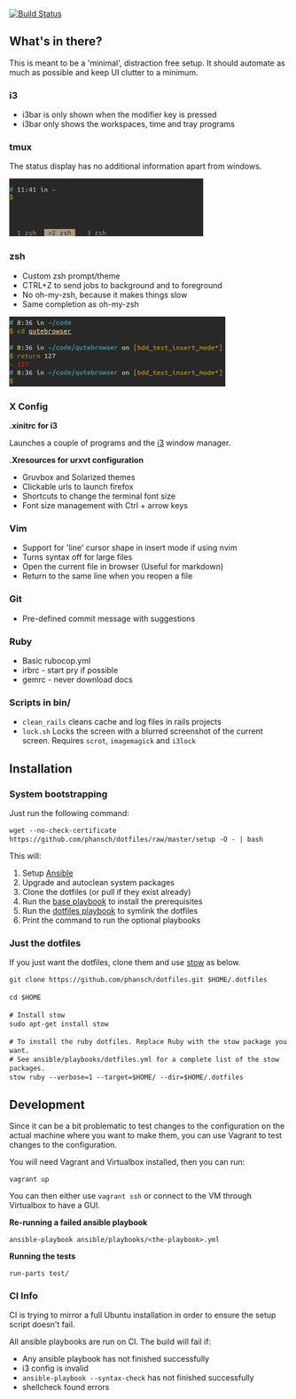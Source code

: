 [![Build Status](https://travis-ci.org/phansch/dotfiles.svg?branch=master)](https://travis-ci.org/phansch/dotfiles)

## What's in there?

This is meant to be a 'minimal', distraction free setup.
It should automate as much as possible and keep UI clutter to a minimum.


### i3

 * i3bar is only shown when the modifier key is pressed
 * i3bar only shows the workspaces, time and tray programs

### tmux

The status display has no additional information apart from windows.

![tmux status display](screenshots/screen-tmux.png)

### zsh

* Custom zsh prompt/theme
* CTRL+Z to send jobs to background and to foreground
* No oh-my-zsh, because it makes things slow
* Same completion as oh-my-zsh

![zsh prompt](screenshots/screen-zsh1.png)

### X Config

**.xinitrc for i3**

Launches a couple of programs and the [i3](https://i3wm.org://i3wm.org/) window manager.

**.Xresources for urxvt configuration**

 * Gruvbox and Solarized themes
 * Clickable urls to launch firefox
 * Shortcuts to change the terminal font size
 * Font size management with Ctrl + arrow keys

### Vim

 * Support for 'line' cursor shape in insert mode if using nvim
 * Turns syntax off for large files
 * Open the current file in browser (Useful for markdown)
 * Return to the same line when you reopen a file

### Git

 * Pre-defined commit message with suggestions

### Ruby

 * Basic rubocop.yml
 * irbrc - start pry if possible
 * gemrc - never download docs

### Scripts in bin/

 * `clean_rails` cleans cache and log files in rails projects
 * `lock.sh` Locks the screen with a blurred screenshot of the current screen.
   Requires `scrot`, `imagemagick` and `i3lock`

## Installation

### System bootstrapping

Just run the following command:

    wget --no-check-certificate https://github.com/phansch/dotfiles/raw/master/setup -O - | bash

This will:

1. Setup [Ansible](https://www.ansible.com/)
2. Upgrade and autoclean system packages
3. Clone the dotfiles (or pull if they exist already)
4. Run the [base playbook](https://github.com/phansch/dotfiles/blob/master/ansible/playbooks/base.yml) to install the prerequisites
5. Run the [dotfiles playbook](https://github.com/phansch/dotfiles/blob/master/ansible/playbooks/dotfiles.yml) to symlink the dotfiles
7. Print the command to run the optional playbooks

### Just the dotfiles

If you just want the dotfiles, clone them and use [stow](https://www.gnu.org/software/stow/) as below.

    git clone https://github.com/phansch/dotfiles.git $HOME/.dotfiles

    cd $HOME

    # Install stow
    sudo apt-get install stow

    # To install the ruby dotfiles. Replace Ruby with the stow package you want.
    # See ansible/playbooks/dotfiles.yml for a complete list of the stow packages.
    stow ruby --verbose=1 --target=$HOME/ --dir=$HOME/.dotfiles


## Development

Since it can be a bit problematic to test changes to the configuration on the actual machine where you want to make them, you can use Vagrant to test changes to the configuration.

You will need Vagrant and Virtualbox installed, then you can run:

    vagrant up

You can then either use `vagrant ssh` or connect to the VM through Virtualbox to have a GUI.

**Re-running a failed ansible playbook**

    ansible-playbook ansible/playbooks/<the-playbook>.yml

**Running the tests**

    run-parts test/

### CI Info

CI is trying to mirror a full Ubuntu installation in order to ensure the setup script doesn't fail.

All ansible playbooks are run on CI. The build will fail if:

* Any ansible playbook has not finished successfully
* i3 config is invalid
* `ansible-playbook --syntax-check` has not finished successfully
* shellcheck found errors
